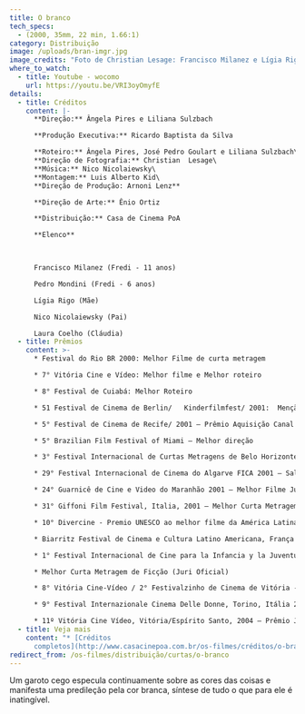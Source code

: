 ```yaml
---
title: O branco
tech_specs:
  - (2000, 35mm, 22 min, 1.66:1)
category: Distribuição
image: /uploads/bran-imgr.jpg
image_credits: "Foto de Christian Lesage: Francisco Milanez e Lígia Rigo"
where_to_watch:
  - title: Youtube - wocomo
    url: https://youtu.be/VRI3oyOmyfE
details:
  - title: Créditos
    content: |-
      **Direção:** Ângela Pires e Liliana Sulzbach

      **Produção Executiva:** Ricardo Baptista da Silva

      **Roteiro:** Ângela Pires, José Pedro Goulart e Liliana Sulzbach\
      **Direção de Fotografia:** Christian  Lesage\
      **Música:** Nico Nicolaiewsky\
      **Montagem:** Luis Alberto Kid\
      **Direção de Produção: Arnoni Lenz**

      **Direção de Arte:** Ênio Ortiz

      **Distribuição:** Casa de Cinema PoA

      **Elenco**

       

      Francisco Milanez (Fredi - 11 anos)              

      Pedro Mondini (Fredi - 6 anos)           

      Lígia Rigo (Mãe)

      Nico Nicolaiewsky (Pai)

      Laura Coelho (Cláudia)
  - title: Prêmios
    content: >-
      * Festival do Rio BR 2000: Melhor Filme de curta metragem

      * 7° Vitória Cine e Vídeo: Melhor filme e Melhor roteiro

      * 8° Festival de Cuiabá: Melhor Roteiro

      * 51 Festival de Cinema de Berlin/   Kinderfilmfest/ 2001:  Menção Especial do Juri.

      * 5° Festival de Cinema de Recife/ 2001 – Prêmio Aquisição Canal Brasil

      * 5° Brazilian Film Festival of Miami – Melhor direção

      * 3° Festival Internacional de Curtas Metragens de Belo Horizonte – Melhor Filme Brasileiro – Juri Popular

      * 29° Festival Internacional de Cinema do Algarve FICA 2001 – Salva em Prata para o Melhor Filme Ibero Americano.

      * 24° Guarnicê de Cine e Video do Maranhão 2001 – Melhor Filme Juri Popular, Melhor Argumento e Menção Honrosa concedida pela OCIC

      * 31° Giffoni Film Festival, Italia, 2001 – Melhor Curta Metragem

      * 10° Divercine - Premio UNESCO ao melhor filme da América Latina e Caribe.

      * Biarritz Festival de Cinema e Cultura Latino Americana, França 2001 – Melhor Curta-metragem 

      * 1° Festival Internacional de Cine para la Infancia y la Juventud,  Argentina, 2001

      * Melhor Curta Metragem de Ficção (Juri Oficial)

      * 8° Vitória Cine-Vídeo / 2° Festivalzinho de Cinema de Vitória - Melhor Curta-metragem (Juri Popular)

      * 9° Festival Internazionale Cinema Delle Donne, Torino, Itália 2002 – Melhor Curta-metragem

      * 11º Vitória Cine Vídeo, Vitória/Espírito Santo, 2004 – Prêmio Júri Popular Festivalzinho.
  - title: Veja mais
    content: "* [Créditos
      completos](http://www.casacinepoa.com.br/os-filmes/créditos/o-branco)"
redirect_from: /os-filmes/distribuição/curtas/o-branco
---
```

Um garoto cego especula continuamente sobre as cores das coisas e manifesta uma predileção pela cor branca, síntese de tudo o que para ele é inatingível.
